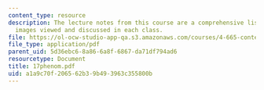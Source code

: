 ```yaml
---
content_type: resource
description: The lecture notes from this course are a comprehensive listing of the
  images viewed and discussed in each class.
file: https://ol-ocw-studio-app-qa.s3.amazonaws.com/courses/4-665-contemporary-architecture-and-critical-debate-spring-2002/a1a9c70f206562b39b493963c355800b_17phenom.pdf
file_type: application/pdf
parent_uid: 5d36ebc6-8a86-6a8f-6867-da71df794ad6
resourcetype: Document
title: 17phenom.pdf
uid: a1a9c70f-2065-62b3-9b49-3963c355800b
---
```

